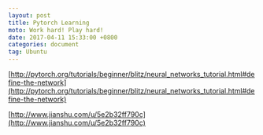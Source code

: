 ```yaml
---
layout: post
title: Pytorch Learning
moto: Work hard! Play hard!
date: 2017-04-11 15:33:00 +0800
categories: document
tag: Ubuntu
---
```



[http://pytorch.org/tutorials/beginner/blitz/neural_networks_tutorial.html#define-the-network](http://pytorch.org/tutorials/beginner/blitz/neural_networks_tutorial.html#define-the-network)


[http://www.jianshu.com/u/5e2b32ff790c](http://www.jianshu.com/u/5e2b32ff790c)